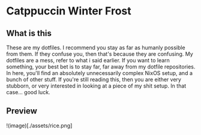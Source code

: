 # Catppuccin Winter Frost
## What is this
These are my dotfiles. I recommend you stay as far as humanly possible from them.
If they confuse you, then that's because they are confusing. My dotfiles are a mess, refer to what i said earlier.
If you want to learn something, your best bet is to stay far, far away from my dotfile repositories.
In here, you'll find an absolutely unnecessarily complex NixOS setup, and a bunch of other stuff.
If you're still reading this, then you are either very stubborn, or very interested in looking at a piece of my shit setup. In that case... good luck.

## Preview
!(image)[./assets/rice.png]
